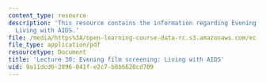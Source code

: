 ```yaml
---
content_type: resource
description: 'This resource contains the information regarding Evening film screening:
  Living with AIDS.'
file: /media/https%3A/open-learning-course-data-rc.s3.amazonaws.com/ec-701j-d-lab-i-development-fall-2009/9a11dcd62896041fe2c7b8b6620cd709_MITEC_701JF09_lec30_nb.pdf
file_type: application/pdf
resourcetype: Document
title: 'Lecture 30: Evening film screening: Living with AIDS'
uid: 9a11dcd6-2896-041f-e2c7-b8b6620cd709
---
```

